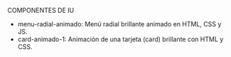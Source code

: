 COMPONENTES DE IU
- menu-radial-animado: Menú radial brillante animado en HTML, CSS y JS.
- card-animado-1: Animación de una tarjeta (card) brillante con HTML y CSS.